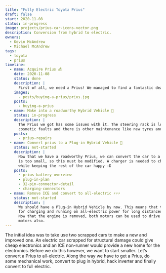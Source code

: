 ```yaml
---
title: "Fully Electric Toyota Prius"
draft: false
start: 2020-11-08
status: in-progress
image: projects/prius-car-icons-vector.png
description: Conversion from hybrid to electric.
owners:
  - Kevin McAndrew
  - Michael McAndrew
tags: 
  - toyota
  - prius
timeline:
  - name: Acquire Prius 💰
    date: 2020-11-08
    status: done
    description: |
      First of all, we need a Prius! We managed to find a fantastic deal on DoneDeal.
    images:
      - posts/buying-a-prius/prius.jpg
    posts:
      - buying-a-prius
  - name: Make into a roadworthy Hybrid Vehicle 🔧
    status: in-progress
    description: |
      The Prius we got has some issues with it. The steering rack is loose and very dangerous, there are many
      cosmetic faults and there is other maintenance like new tyres and bushings that must be completed.
    posts:
      - prius-repairs
  - name: Convert prius to a Plug-in Hybrid Vehicle 🔌
    status: not-started
    description: |
      Now that we have a roadworthy Prius, we can convert the car to a Plug-in Hybrid. The battery in the Prius
      is too small, so this must be modified. A charger is needed to charge said battery also. All this must be done
      while keeping the rest of the car happy :D
    posts:
      - prius-battery-overview
      - plug-in-plan
      - 32-pin-connector-detail
      - charging-connectors
  - name: Remove ICE and convert to all-electric ⚡⚡⚡
    status: not-started
    description: |
      We should have a Plug-in Hybrid Vehicle by now. This means that the battery system in the car should be suitable
      for charging and running on all-electric power for long distances. The Internal Combustion Engine (ICE) can be removed.
      Now that the engine is removed, both motors can be used to drive the car. We need to maximise the power from these
      motors also.
---
```


The initial idea was to take use two scrapped cars to make a new and improved one. An electric car scrapped for structural damage could give cheap electronics and an ICE non-runner would provide a new home for the electronics. Before we do this however, we want to start smaller. Let’s convert a Prius to all-electric. Along the way we have to get a Prius, do some mechanical work, convert to plug in hybrid, hack inverter and finally convert to full electric.
